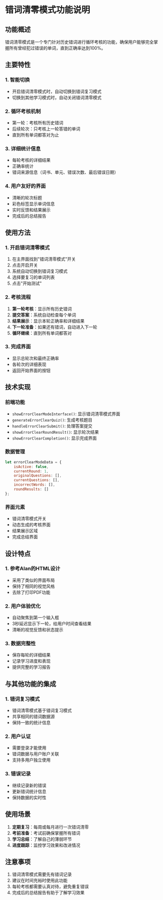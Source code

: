 # 错词清零模式功能说明

## 功能概述

错词清零模式是一个专门针对历史错词进行循环考核的功能，确保用户能够完全掌握所有曾经犯过错误的单词，直到正确率达到100%。

## 主要特性

### 1. 智能切换
- 开启错词清零模式时，自动切换到错词复习模式
- 切换到其他学习模式时，自动关闭错词清零模式

### 2. 循环考核机制
- 第一轮：考核所有历史错词
- 后续轮次：只考核上一轮答错的单词
- 直到所有单词都答对为止

### 3. 详细统计信息
- 每轮考核的详细结果
- 正确率统计
- 错词来源信息（词书、单元、错误次数、最后错误日期）

### 4. 用户友好的界面
- 清晰的轮次标题
- 彩色标签显示单词信息
- 实时反馈和结果展示
- 完成后的总结报告

## 使用方法

### 1. 开启错词清零模式
1. 在主界面找到"错词清零模式"开关
2. 点击开启开关
3. 系统自动切换到错词复习模式
4. 选择要复习的单词列表
5. 点击"开始测试"

### 2. 考核流程
1. **第一轮考核**：显示所有历史错词
2. **提交答案**：系统自动检查每个单词
3. **结果展示**：显示本轮正确率和详细结果
4. **下一轮准备**：如果还有错词，自动进入下一轮
5. **循环继续**：直到所有单词都答对

### 3. 完成界面
- 显示总轮次和最终正确率
- 各轮次的详细表现
- 返回开始界面的按钮

## 技术实现

### 前端功能
- `showErrorClearModeInterface()`: 显示错词清零模式界面
- `generateErrorClearQuiz()`: 生成考核题目
- `handleErrorClearSubmit()`: 处理答案提交
- `showErrorClearRoundResult()`: 显示轮次结果
- `showErrorClearCompletion()`: 显示完成界面

### 数据管理
```javascript
let errorClearModeData = {
    isActive: false,
    currentRound: 1,
    originalQuestions: [],
    currentQuestions: [],
    incorrectWords: [],
    roundResults: []
};
```

### 界面元素
- 错词清零模式开关
- 动态生成的考核界面
- 结果展示区域
- 完成总结界面

## 设计特点

### 1. 参考Alan的HTML设计
- 采用了类似的界面布局
- 保持了相同的视觉风格
- 去除了打印PDF功能

### 2. 用户体验优化
- 自动聚焦到第一个输入框
- 3秒延迟显示下一轮，给用户时间查看结果
- 清晰的视觉反馈和状态提示

### 3. 数据完整性
- 保存每轮的详细结果
- 记录学习进度和表现
- 提供完整的学习报告

## 与其他功能的集成

### 1. 错词复习模式
- 错词清零模式基于错词复习模式
- 共享相同的错词数据源
- 保持一致的统计信息

### 2. 用户认证
- 需要登录才能使用
- 错词数据与用户账户关联
- 支持多用户独立使用

### 3. 错误记录
- 继续记录新的错误
- 更新错词统计信息
- 保持数据的实时性

## 使用场景

1. **定期复习**：每周或每月进行一次错词清零
2. **考前准备**：考试前确保掌握所有错词
3. **学习总结**：了解自己的薄弱环节
4. **进度跟踪**：监控学习效果和改进情况

## 注意事项

1. 错词清零模式需要先有错词记录
2. 建议在时间充裕时使用此功能
3. 每轮考核都需要认真对待，避免重复错误
4. 完成后的总结报告有助于了解学习效果 